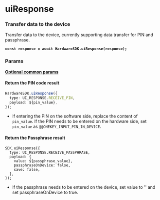 # uiResponse

### Transfer data to the device

Transfer data to the device, currently supporting data transfer for PIN and passphrase.

<pre class="language-typescript"><code class="lang-typescript"><strong>const response = await HardwareSDK.uiResponse(response);
</strong></code></pre>

### Params

[**Optional common params**](common-params.md)

#### Return the PIN code result

```typescript
HardwareSDK.uiResponse({
  type: UI_RESPONSE.RECEIVE_PIN,
  payload: ${pin_value},
});
```

* If entering the PIN on the software side, replace the content of `pin_value`. If the PIN needs to be entered on the hardware side, set `pin_value` as `@@ONEKEY_INPUT_PIN_IN_DEVICE`.

#### Return the Passphrase result

```
SDK.uiResponse({
  type: UI_RESPONSE.RECEIVE_PASSPHRASE,
  payload: {
    value: ${passphrase_value},
    passphraseOnDevice: false,
    save: false,
  },
});
```

* If the passphrase needs to be entered on the device, set value to '' and set passphraseOnDevice to true.
